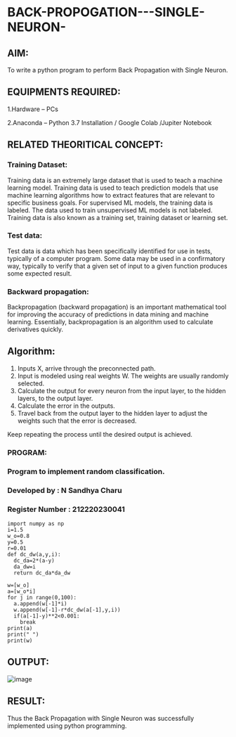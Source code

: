 # BACK-PROPOGATION---SINGLE-NEURON-
## AIM:
To write a python program to perform Back Propagation with Single Neuron.

## EQUIPMENTS REQUIRED:
1.Hardware – PCs

2.Anaconda – Python 3.7 Installation / Google Colab /Jupiter Notebook

## RELATED THEORITICAL CONCEPT:
### Training Dataset:
Training data is an extremely large dataset that is used to teach a machine learning model. Training data is used to teach prediction models that use machine learning algorithms how to extract features that are relevant to specific business goals. For supervised ML models, the training data is labeled. The data used to train unsupervised ML models is not labeled. Training data is also known as a training set, training dataset or learning set.

### Test data:
Test data is data which has been specifically identified for use in tests, typically of a computer program. Some data may be used in a confirmatory way, typically to verify that a given set of input to a given function produces some expected result.

### Backward propagation:
Backpropagation (backward propagation) is an important mathematical tool for improving the accuracy of predictions in data mining and machine learning. Essentially, backpropagation is an algorithm used to calculate derivatives quickly.

## Algorithm:
1. Inputs X, arrive through the preconnected path.
2. Input is modeled using real weights W. The weights are usually randomly selected.
3. Calculate the output for every neuron from the input layer, to the hidden layers, to the output layer.
4. Calculate the error in the outputs.
5. Travel back from the output layer to the hidden layer to adjust the weights such that the error is decreased.

Keep repeating the process until the desired output is achieved.

### PROGRAM:
### Program to implement random classification.
### Developed by   : N Sandhya Charu
### Register Number :  212220230041
```python3
import numpy as np
i=1.5    
w_o=0.8  
y=0.5    
r=0.01   
def dc_dw(a,y,i):
  dc_da=2*(a-y)
  da_dw=i
  return dc_da*da_dw
  
w=[w_o]
a=[w_o*i]
for j in range(0,100):
  a.append(w[-1]*i)
  w.append(w[-1]-r*dc_dw(a[-1],y,i))
  if(a[-1]-y)**2<0.001:
    break
print(a)
print(" ")
print(w)
```
## OUTPUT:
![image](https://user-images.githubusercontent.com/75235167/164459871-ab72b6f8-dce4-447b-8ba5-1035f093ba27.png)

## RESULT:
Thus the Back Propagation with Single Neuron was successfully implemented using python programming.
